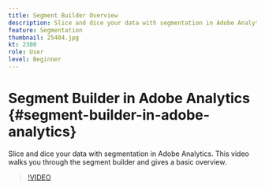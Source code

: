 ```yaml
---
title: Segment Builder Overview
description: Slice and dice your data with segmentation in Adobe Analytics. This video walks you through the segment builder and gives a basic overview.
feature: Segmentation
thumbnail: 25404.jpg
kt: 2300
role: User
level: Beginner
---
```

# Segment Builder in Adobe Analytics {#segment-builder-in-adobe-analytics}

Slice and dice your data with segmentation in Adobe Analytics. This video walks you through the segment builder and gives a basic overview.

>[!VIDEO](https://video.tv.adobe.com/v/25404/?quality=12&learn=on)
